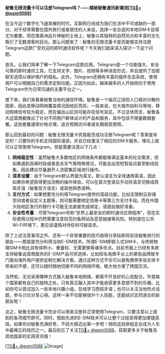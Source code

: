 **秘鲁无限流量卡可以注册Telegram吗？——揭秘秘鲁通讯新潮流[[TG💪+ @esim1088](https://t.me/s/esim1088)]**

在当今这个数字化飞速发展的时代，互联网已经成为我们生活中不可或缺的一部分。对于经常需要在国外旅行或者居住的人来说，选择一张合适的本地SIM卡显得尤为重要。而在南美洲这片神秘的土地上，秘鲁以其独特的自然风光和丰富的文化吸引了无数游客的目光。那么问题来了：秘鲁的无限流量卡是否能够支持注册Telegram这款广受欢迎的即时通讯软件呢？今天我们就来深入探讨一下这个问题。

首先，让我们简单了解一下Telegram这款应用。Telegram是一个功能强大、安全可靠的即时通讯工具，它支持文字、图片、视频等多种消息形式，并且提供了加密聊天选项以保护用户的隐私。此外，Telegram还拥有丰富的插件生态系统，使得用户可以根据自己的需求定制功能。正因为如此，越来越多的人开始倾向于使用Telegram作为日常沟通的主要平台之一。

接下来，我们来看看秘鲁当地的通信环境。秘鲁是一个幅员辽阔但人口相对分散的国家，因此其移动网络覆盖情况因地区而异。一般来说，在大城市如利马等地，移动网络信号较为稳定，而在偏远山区则可能存在信号盲区。不过总体而言，秘鲁各大运营商都推出了针对不同用户群体设计的产品和服务，其中包括不限量数据套餐。这些套餐通常价格合理，适合短期访问者或长期居民使用。

那么回到最初的问题：秘鲁无限流量卡究竟能否成功注册Telegram呢？答案是肯定的！只要你的手机支持国际漫游，并且已经激活了相应的SIM卡服务，理论上就可以正常使用Telegram。但是需要注意以下几点：

1. **网络稳定性**：虽然秘鲁大多数地区的网络条件都能够满足基本的社交需求，但如果遇到高峰时段或者恶劣天气等特殊情况，可能会出现短暂延迟甚至断线现象。因此建议尽量避开人流密集区域进行操作。
2. **语言设置**：由于Telegram默认界面为英文，默认语言为全球通用英语，因此如果你希望获得更加流畅的操作体验，可以在首次登录后手动将语言切换成西班牙语（秘鲁官方语言）或其他熟悉语种。
3. **支付方式**：如果想要充分利用Telegram提供的高级功能，比如无限制云存储空间或者自定义主题等，则可能需要绑定信用卡等第三方支付手段。而在中国大陆地区发行的银行卡可能无法直接完成绑定，请提前做好准备。
4. **安全性考量**：尽管Telegram号称“世界上最安全的即时通讯应用程序”，但在实际使用过程中仍然需要注意防范钓鱼网站及恶意链接等风险。特别是在公共Wi-Fi环境下，更应该谨慎对待任何可疑请求。

除了上述注意事项之外，还有一个非常重要的技巧值得分享给即将前往秘鲁旅行的朋友——那就是充分利用当地E-SIM技术。所谓E-SIM即嵌入式SIM卡，与传统物理SIM卡相比具有体积小、重量轻、无需更换等诸多优点。目前市面上已经有多款支持秘鲁运营商服务的E-SIM产品可供选择，比如知名电商平台上的某些品牌就专门面向海外用户提供定制化解决方案。通过这种方式不仅可以避免携带多张实体卡带来的不便，还可以随时随地切换不同的网络环境，极大地方便了跨国交流。

当然啦，无论采用哪种方式接入秘鲁本地网络，都离不开良好的心态配合。毕竟每个国家都有自己的独特之处，只有真正融入其中才能收获更多意想不到的乐趣。比如你可以尝试加入一些本地兴趣小组，在线学习西班牙语；也可以关注当地热点话题，参与讨论分享心得。这样一来不仅能够提升个人技能，还能结识志同道合的新朋友呢！

总之，秘鲁无限流量卡完全可以用来注册并正常使用Telegram，只要注意以上提到的各项细节即可。同时，借助先进的E-SIM技术可以让整个过程变得更加便捷高效。如果你对秘鲁充满好奇，不妨大胆迈出第一步吧！相信这段旅程定会成为人生中最难忘的经历之一。最后别忘了关注[TG💪+ @esim1088](https://t.me/s/esim1088)，获取更多关于秘鲁及其他国家的实用资讯哦！

[[TG💪+ @esim1088](https://t.me/s/esim1088) ![Image](https://i.postimg.cc/4NQfJmqS/Snipaste-2025-05-13-00-14-12.png)]